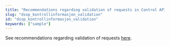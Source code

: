 ```yaml
---
title: "Recommendations regarding validation of requests in Control API"
slug: "dsop_kontrollinformasjon_validation"
id: "dsop_kontrollinformasjon_validation"
keywords: ["sample"]
---
```


See recommendations regarding validation of requests
[here](https://dokumentasjon.dsop.no/dsop_kontroll_validation.html).